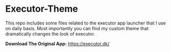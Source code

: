 ﻿# Executor-Theme
This repo includes some files related to the executor app launcher that I use on daily basis.
Most importantly you can find my custom theme that dramatically changes the look of executor.

 **Download The Original App:** https://executor.dk/
 
